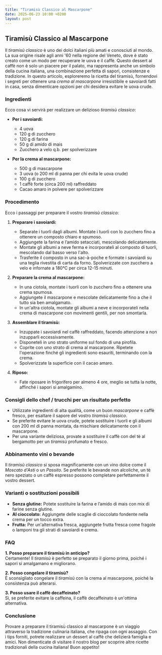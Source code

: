 ```yaml
---
title: "Tiramisù Classico al Mascarpone"
date: 2025-06-23 10:00 +0200
layout: post
---
```


## Tiramisù Classico al Mascarpone

Il *tiramisù classico* è uno dei dolci italiani più amati e conosciuti al mondo. La sua origine risale agli anni '60 nella regione del Veneto, dove è stato creato come un modo per recuperare le uova e il caffè. Questo dessert al caffè non è solo un piacere per il palato, ma rappresenta anche un simbolo della cucina italiana, una combinazione perfetta di sapori, consistenze e tradizione. In questo articolo, esploreremo la ricetta del tiramisù, fornendovi i segreti per ottenere una *crema al mascarpone* irresistibile e savoiardi fatti in casa, senza dimenticare opzioni per chi desidera evitare le uova crude.

### Ingredienti

Ecco cosa vi servirà per realizzare un delizioso *tiramisù classico*:

- **Per i savoiardi:**
  - 4 uova
  - 120 g di zucchero
  - 120 g di farina
  - 50 g di amido di mais
  - Zucchero a velo q.b. per spolverizzare

- **Per la crema al mascarpone:**
  - 500 g di mascarpone
  - 3 uova (o 200 ml di panna per chi evita le uova crude)
  - 100 g di zucchero
  - 1 caffè forte (circa 200 ml) raffreddato
  - Cacao amaro in polvere per spolverizzare

### Procedimento

Ecco i passaggi per preparare il vostro *tiramisù classico*:

1. **Preparare i savoiardi:** 
   - Separate i tuorli dagli albumi. Montate i tuorli con lo zucchero fino a ottenere un composto chiaro e spumoso.
   - Aggiungete la farina e l’amido setacciati, mescolando delicatamente.
   - Montate gli albumi a neve ferma e incorporateli al composto di tuorli, mescolando dal basso verso l'alto.
   - Trasferite il composto in una sac-à-poche e formate i savoiardi su una teglia rivestita di carta da forno. Spolverizzate con zucchero a velo e infornate a 180°C per circa 12-15 minuti.

2. **Preparare la crema al mascarpone:**
   - In una ciotola, montate i tuorli con lo zucchero fino a ottenere una crema spumosa.
   - Aggiungete il mascarpone e mescolate delicatamente fino a che il tutto sia ben amalgamato.
   - In un'altra ciotola, montate gli albumi a neve e incorporateli nella crema di mascarpone con movimenti gentili, per non smontarla.

3. **Assemblare il tiramisù:**
   - Inzuppate i savoiardi nel caffè raffreddato, facendo attenzione a non inzupparli eccessivamente.
   - Disponeteli in uno strato uniforme sul fondo di una pirofila.
   - Coprite con uno strato di crema al mascarpone. Ripetete l'operazione finché gli ingredienti sono esauriti, terminando con la crema.
   - Spolverizzate la superficie con il cacao amaro.

4. **Riposo:** 
   - Fate riposare in frigorifero per almeno 4 ore, meglio se tutta la notte, affinché i sapori si amalgamino.

### Consigli dello chef / trucchi per un risultato perfetto

- Utilizzate ingredienti di alta qualità, come un buon *mascarpone* e caffè fresco, per esaltare il sapore del vostro *tiramisù classico*.
- Se preferite evitare le uova crude, potete sostituire i tuorli e gli albumi con 200 ml di panna montata, da mischiare delicatamente con il mascarpone.
- Per una variante deliziosa, provate a sostituire il caffè con del tè al bergamotto per un *tiramisù* profumato e fresco.

### Abbinamento vini o bevande

Il *tiramisù classico* si sposa magnificamente con un vino dolce come il *Moscato d'Asti* o un *Passito*. Se preferite le bevande non alcoliche, un tè nero speziato o un caffè espresso possono completare perfettamente il vostro dessert.

### Varianti o sostituzioni possibili

- **Senza glutine:** Potete sostituire la farina e l’amido di mais con mix di farine senza glutine.
- **Al cioccolato:** Aggiungete delle scaglie di cioccolato fondente nella crema per un tocco extra.
- **Frutta:** Per un'alternativa fresca, aggiungete frutta fresca come fragole o lamponi tra gli strati di savoiardi e crema.

### FAQ

**1. Posso preparare il tiramisù in anticipo?**  
Certamente! Il *tiramisù* è perfetto se preparato il giorno prima, poiché i sapori si amalgamano e migliorano.

**2. Posso congelare il tiramisù?**  
È sconsigliato congelare il *tiramisù* con la crema al mascarpone, poiché la consistenza può alterarsi.

**3. Posso usare il caffè decaffeinato?**  
Sì, se preferite evitare la caffeina, il caffè decaffeinato è un'ottima alternativa.

### Conclusione

Provare a preparare il tiramisù classico al mascarpone è un viaggio attraverso la tradizione culinaria italiana, che ripaga con ogni assaggio. Con i tips forniti, potrete realizzare un dessert al caffè che delizierà famiglia e amici. Non dimenticate di visitare il nostro blog per scoprire altre ricette tradizionali della cucina italiana! Buon appetito!